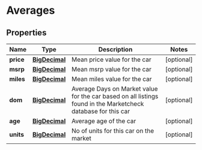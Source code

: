 
# Averages

## Properties
Name | Type | Description | Notes
------------ | ------------- | ------------- | -------------
**price** | [**BigDecimal**](BigDecimal.md) | Mean price value for the car |  [optional]
**msrp** | [**BigDecimal**](BigDecimal.md) | Mean msrp value for the car |  [optional]
**miles** | [**BigDecimal**](BigDecimal.md) | Mean miles value for the car |  [optional]
**dom** | [**BigDecimal**](BigDecimal.md) | Average Days on Market value for the car based on all listings found in the Marketcheck database for this car |  [optional]
**age** | [**BigDecimal**](BigDecimal.md) | Average age of the car |  [optional]
**units** | [**BigDecimal**](BigDecimal.md) | No of units for this car on the market |  [optional]



